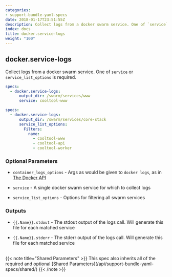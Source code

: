 ```yaml
---
categories:
- support-bundle-yaml-specs
date: 2018-01-17T23:51:55Z
description: Collect logs from a docker swarm service. One of `service` or `service_list_options` is required.
index: docs
title: docker.service-logs
weight: "100"
---
```


## docker.service-logs

Collect logs from a docker swarm service. One of `service` or `service_list_options` is required.


```yaml
specs:
  - docker.service-logs:
      output_dir: /swarm/services/www
      service: cooltool-www
```

```yaml
specs:
  - docker.service-logs:
      output_dir: /swarm/services/core-stack
      service_list_options:
        Filters:
          name:
            - cooltool-www
            - cooltool-api
            - cooltool-worker
```

    
### Optional Parameters


- `container_logs_options` - Args as would be given to `docker logs`, as in [The Docker API](https://github.com/moby/moby/blob/master/api/types/client.go#L73)


- `service` - A single docker swarm service for which to collect logs


- `service_list_options` - Options for filtering all swarm services


    
### Outputs


- `{{.Name}}.stdout` - The stdout output of the logs call. Will generate this file for each matched service

- `{{.Name}}.stderr` - The stderr output of the logs call. Will generate this file for each matched service

    
<br>
{{< note title="Shared Parameters" >}}
This spec also inherits all of the required and optional [Shared Parameters](/api/support-bundle-yaml-specs/shared/)
{{< /note >}}
    
    